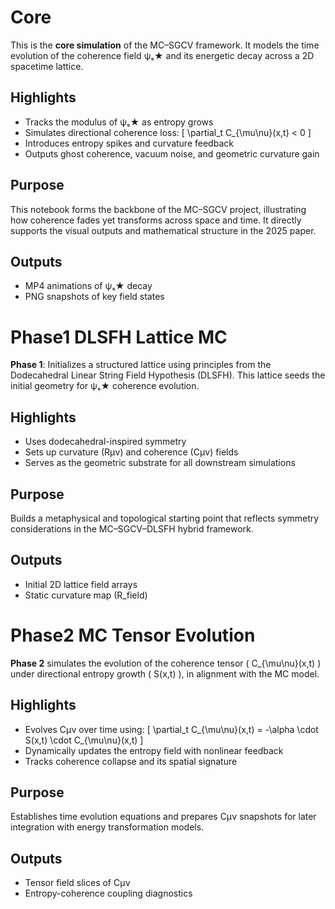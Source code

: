 # Core

This is the **core simulation** of the MC–SGCV framework. It models the time evolution of the coherence field ψₛ★ and its energetic decay across a 2D spacetime lattice.

## Highlights

- Tracks the modulus of ψₛ★ as entropy grows
- Simulates directional coherence loss:
  \[
  \partial_t C_{\mu\nu}(x,t) < 0
  \]
- Introduces entropy spikes and curvature feedback
- Outputs ghost coherence, vacuum noise, and geometric curvature gain

## Purpose

This notebook forms the backbone of the MC–SGCV project, illustrating how coherence fades yet transforms across space and time. It directly supports the visual outputs and mathematical structure in the 2025 paper.

## Outputs

- MP4 animations of ψₛ★ decay
- PNG snapshots of key field states

# Phase1 DLSFH Lattice MC

**Phase 1**: Initializes a structured lattice using principles from the Dodecahedral Linear String Field Hypothesis (DLSFH). This lattice seeds the initial geometry for ψₛ★ coherence evolution.

## Highlights

- Uses dodecahedral-inspired symmetry
- Sets up curvature (Rμν) and coherence (Cμν) fields
- Serves as the geometric substrate for all downstream simulations

## Purpose

Builds a metaphysical and topological starting point that reflects symmetry considerations in the MC–SGCV–DLSFH hybrid framework.

## Outputs

- Initial 2D lattice field arrays
- Static curvature map (R_field)

# Phase2 MC Tensor Evolution

**Phase 2** simulates the evolution of the coherence tensor \( C_{\mu\nu}(x,t) \) under directional entropy growth \( S(x,t) \), in alignment with the MC model.

## Highlights

- Evolves Cμν over time using:
  \[
  \partial_t C_{\mu\nu}(x,t) = -\alpha \cdot S(x,t) \cdot C_{\mu\nu}(x,t)
  \]
- Dynamically updates the entropy field with nonlinear feedback
- Tracks coherence collapse and its spatial signature

## Purpose

Establishes time evolution equations and prepares Cμν snapshots for later integration with energy transformation models.

## Outputs

- Tensor field slices of Cμν
- Entropy-coherence coupling diagnostics

